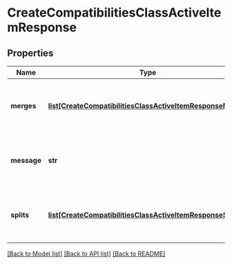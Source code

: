 # CreateCompatibilitiesClassActiveItemResponse

## Properties
Name | Type | Description | Notes
------------ | ------------- | ------------- | -------------
**merges** | [**list[CreateCompatibilitiesClassActiveItemResponseMerge]**](CreateCompatibilitiesClassActiveItemResponseMerge.md) | A list of all merges that will occur given this compatibility operation | [optional] 
**message** | **str** | A string describing the effects of the compatibility operation. | 
**splits** | [**list[CreateCompatibilitiesClassActiveItemResponseSplit]**](CreateCompatibilitiesClassActiveItemResponseSplit.md) | A list of all splits that will occur given this compatibility operation | [optional] 

[[Back to Model list]](../README.md#documentation-for-models) [[Back to API list]](../README.md#documentation-for-api-endpoints) [[Back to README]](../README.md)


